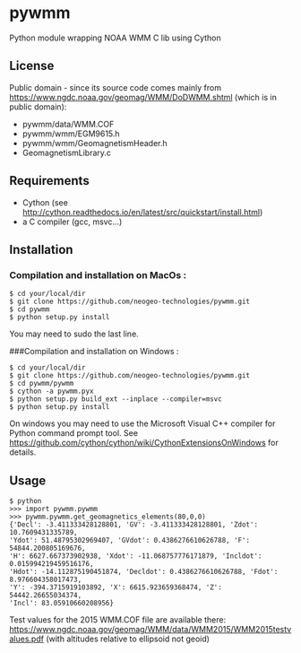 # pywmm
Python module wrapping NOAA WMM C lib using Cython

## License
Public domain - since its source code comes mainly from https://www.ngdc.noaa.gov/geomag/WMM/DoDWMM.shtml
(which is in public domain):
- pywmm/data/WMM.COF
- pywmm/wmm/EGM9615.h
- pywmm/wmm/GeomagnetismHeader.h
- GeomagnetismLibrary.c

## Requirements
- Cython (see http://cython.readthedocs.io/en/latest/src/quickstart/install.html)
- a C compiler (gcc, msvc...)

## Installation
### Compilation and installation on MacOs :
```
$ cd your/local/dir
$ git clone https://github.com/neogeo-technologies/pywmm.git
$ cd pywmm
$ python setup.py install
```
You may need to sudo the last line.

###Compilation and installation on Windows :
```
$ cd your/local/dir
$ git clone https://github.com/neogeo-technologies/pywmm.git
$ cd pywmm/pywmm
$ cython -a pywmm.pyx
$ python setup.py build_ext --inplace --compiler=msvc
$ python setup.py install
```
On windows you may need to use the Microsoft Visual C++ compiler for Python command prompt tool.
See https://github.com/cython/cython/wiki/CythonExtensionsOnWindows for details.


## Usage
```
$ python
>>> import pywmm.pywmm
>>> pywmm.pywmm.get_geomagnetics_elements(80,0,0)
{'Decl': -3.411333428128801, 'GV': -3.411333428128801, 'Zdot': 10.7609431335789,
'Ydot': 51.48795302969407, 'GVdot': 0.4386276610626788, 'F': 54844.200805169676,
'H': 6627.667373902938, 'Xdot': -11.068757776171879, 'Incldot': 0.015994219459516176,
'Hdot': -14.112875190451874, 'Decldot': 0.4386276610626788, 'Fdot': 8.976604358017473,
'Y': -394.3715919103892, 'X': 6615.923659368474, 'Z': 54442.26655034374,
'Incl': 83.05910660208956}
```

Test values for the 2015 WMM.COF file are available there:
https://www.ngdc.noaa.gov/geomag/WMM/data/WMM2015/WMM2015testvalues.pdf
(with altitudes relative to ellipsoid not geoid)
